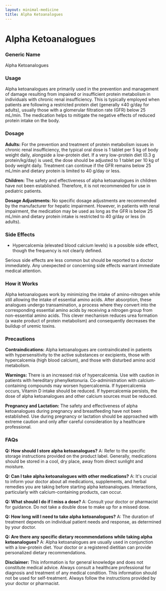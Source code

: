 ```yaml
---
layout: minimal-medicine
title: Alpha Ketoanalogues
---
```


# Alpha Ketoanalogues
### Generic Name
Alpha Ketoanalogues

### Usage
Alpha ketoanalogues are primarily used in the prevention and management of damage resulting from impaired or insufficient protein metabolism in individuals with chronic renal insufficiency.  This is typically employed when patients are following a restricted protein diet (generally ≤40 g/day for adults), usually those with a glomerular filtration rate (GFR) below 25 mL/min.  The medication helps to mitigate the negative effects of reduced protein intake on the body.

### Dosage
**Adults:** For the prevention and treatment of protein metabolism issues in chronic renal insufficiency, the typical oral dose is 1 tablet per 5 kg of body weight daily, alongside a low-protein diet. If a very low-protein diet (0.3 g protein/kg/day) is used, the dose should be adjusted to 1 tablet per 10 kg of body weight daily. Treatment can continue if the GFR remains below 25 mL/min and dietary protein is limited to 40 g/day or less.

**Children:** The safety and effectiveness of alpha ketoanalogues in children have not been established.  Therefore, it is not recommended for use in pediatric patients.

**Dosage Adjustments:**  No specific dosage adjustments are recommended by the manufacturer for hepatic impairment.  However, in patients with renal impairment, the medication may be used as long as the GFR is below 25 mL/min and dietary protein intake is restricted to 40 g/day or less (in adults).

### Side Effects
* Hypercalcemia (elevated blood calcium levels) is a possible side effect, though the frequency is not clearly defined.

Serious side effects are less common but should be reported to a doctor immediately.  Any unexpected or concerning side effects warrant immediate medical attention.

### How it Works
Alpha ketoanalogues work by minimizing the intake of amino-nitrogen while still allowing the intake of essential amino acids.  After absorption, these analogues undergo transamination, a process where they convert into the corresponding essential amino acids by receiving a nitrogen group from non-essential amino acids. This clever mechanism reduces urea formation (a waste product of protein metabolism) and consequently decreases the buildup of uremic toxins.

### Precautions
**Contraindications:** Alpha ketoanalogues are contraindicated in patients with hypersensitivity to the active substances or excipients, those with hypercalcemia (high blood calcium), and those with disturbed amino acid metabolism.

**Warnings:**  There is an increased risk of hypercalcemia.  Use with caution in patients with hereditary phenylketonuria.  Co-administration with calcium-containing compounds may worsen hypercalcemia.  If hypercalcemia occurs, Vitamin D intake should be reduced.  If hypercalcemia persists, the dose of alpha ketoanalogues and other calcium sources must be reduced.

**Pregnancy and Lactation:** The safety and effectiveness of alpha ketoanalogues during pregnancy and breastfeeding have not been established. Use during pregnancy or lactation should be approached with extreme caution and only after careful consideration by a healthcare professional.


### FAQs

**Q: How should I store alpha ketoanalogues?**
A:  Refer to the specific storage instructions provided on the product label. Generally, medications should be stored in a cool, dry place, away from direct sunlight and moisture.

**Q: Can I take alpha ketoanalogues with other medications?**
A:  It's crucial to inform your doctor about all medications, supplements, and herbal remedies you are taking before starting alpha ketoanalogues.  Interactions, particularly with calcium-containing products, can occur.

**Q: What should I do if I miss a dose?**
A:  Consult your doctor or pharmacist for guidance. Do not take a double dose to make up for a missed dose.

**Q: How long will I need to take alpha ketoanalogues?**
A: The duration of treatment depends on individual patient needs and response, as determined by your doctor.

**Q: Are there any specific dietary recommendations while taking alpha ketoanalogues?**
A:  Alpha ketoanalogues are usually used in conjunction with a low-protein diet.  Your doctor or a registered dietitian can provide personalized dietary recommendations.


**Disclaimer:** This information is for general knowledge and does not constitute medical advice.  Always consult a healthcare professional for diagnosis and treatment of any medical condition.  This information should not be used for self-treatment.  Always follow the instructions provided by your doctor or pharmacist.
